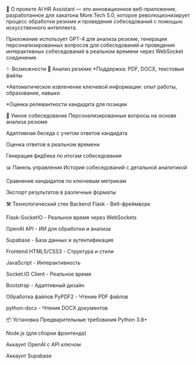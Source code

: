 🚀 О проекте
AI HR Assistant — это инновационное веб-приложение, разработанное для хакатона More.Tech 5.0, которое революционизирует процесс обработки резюме и проведения собеседований с помощью искусственного интеллекта.

Приложение использует GPT-4 для анализа резюме, генерации персонализированных вопросов для собеседований и проведения интерактивных собеседований в реальном времени через WebSocket соединение.

✨ Возможности
📄 Анализ резюме
*Поддержка: PDF, DOCX, текстовые файлы

*Автоматическое извлечение ключевой информации: опыт работы, образование, навыки

*Оценка релевантности кандидата для позиции

🎯 Умное собеседование
Персонализированные вопросы на основе анализа резюме

Адаптивная беседа с учетом ответов кандидата

Оценка ответов в реальном времени

Генерация фидбека по итогам собеседования

📊 Панель управления
История собеседований с детальной аналитикой

Сравнение кандидатов по ключевым метрикам

Экспорт результатов в различные форматы

🛠️ Технологический стек
Backend
Flask - Веб-фреймворк

Flask-SocketIO - Реальное время через WebSockets

OpenAI API - ИИ для обработки и анализа

Supabase - База данных и аутентификация

Frontend
HTML5/CSS3 - Структура и стили

JavaScript - Интерактивность

Socket.IO Client - Реальное время

Bootstrap - Адаптивный дизайн

Обработка файлов
PyPDF2 - Чтение PDF файлов

python-docx - Чтение DOCX документов

📦 Установка
Предварительные требования
Python 3.8+

Node.js (для сборки фронтенда)

Аккаунт OpenAI с API ключом

Аккаунт Supabase
